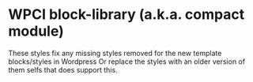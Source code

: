 # WPCI block-library (a.k.a. compact module)

These styles fix any missing styles removed for the new template blocks/styles in Wordpress
Or replace the styles with an older version of them selfs that does support this.


